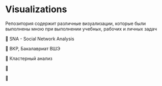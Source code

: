 # Visualizations

Репозитория содержит различные визуализации, которые были выполнены мною при выполнении учебных, рабочих и личных задач


📁 SNA - Social Network Analysis

📁 ВКР, Бакалавриат ВШЭ

📁 Кластерный анализ

📁


📁
